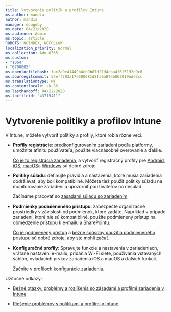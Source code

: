 ```yaml
---
title: Vytvorenie politík a profilov Intune
ms.author: mandia
author: mandia
manager: dougeby
ms.date: 04/21/2020
ms.audience: Admin
ms.topic: article
ROBOTS: NOINDEX, NOFOLLOW
localization_priority: Normal
ms.collection: Adm_O365
ms.custom:
- "1064"
- "6700005"
ms.openlocfilehash: fac2a9e41449b4eb9b87d21d4cba4f6f5192d9c6
ms.sourcegitcommit: 55eff703a17e500681d8fa6a87eb067019ade3cc
ms.translationtype: MT
ms.contentlocale: sk-SK
ms.lasthandoff: 04/22/2020
ms.locfileid: "43715411"
---
```

# <a name="creating-intune-policy-and-profiles"></a>Vytvorenie politiky a profilov Intune

V Intune, môžete vytvoriť politiky a profily, ktoré robia rôzne veci.

- **Profily registrácie**: predkonfigurovaním zariadení podľa platformy, umožnite afinitu používateľa, použite viacnásobné overovanie a ďalšie.

  [Čo je to registrácia zariadenia](https://docs.microsoft.com/intune/device-enrollment), a vytvoriť registračný profily pre [Android](https://docs.microsoft.com/intune/android-enroll), [iOS](https://docs.microsoft.com/intune/ios-enroll), [macOS](https://docs.microsoft.com/intune/macos-enroll)a [Windows](https://docs.microsoft.com/intune/windows-enrollment-methods) sú dobré zdroje.

- **Politiky súladu**: definujte pravidlá a nastavenia, ktoré musia zariadenia dodržiavať, aby boli kompatibilné. Môžete tiež použiť politiky súladu na monitorovanie zariadení a upozorniť používateľov na nesúlad.

  Začíname pracovať so [zásadami súladu so zariadením](https://docs.microsoft.com/intune/device-compliance-get-started).
- **Podmienky podmieneného prístupu**: zabezpečte organizačné prostriedky v závislosti od podmienok, ktoré zadáte. Napríklad v prípade zariadení, ktoré nie sú kompatibilné, použite podmienený prístup na obmedzenie prístupu k e-mailu a SharePointu.

  [Čo je podmienený prístup](https://docs.microsoft.com/intune/conditional-access) a [bežné spôsoby použitia podmieneného prístupu](https://docs.microsoft.com/intune/conditional-access-intune-common-ways-use) sú dobré zdroje, aby ste mohli začať.

- **Konfiguračné profily**: Spravujte funkcie a nastavenia v zariadeniach, vrátane nastavení e-mailu, pridania Wi-Fi siete, používania vstavaných šablón, ovládacích prvkov zariadenia iOS a macOS a ďalších funkcií.

  Začnite v [profiloch konfigurácie zariadenia](https://docs.microsoft.com/intune/device-profiles).

Užitočné odkazy:

- [Bežné otázky, problémy a rozlíšenia so zásadami a profilmi zariadenia v Intune](https://docs.microsoft.com/intune/device-profile-troubleshoot)

- [Riešenie problémov s politikami a profilmi v Intune](https://docs.microsoft.com/intune/troubleshoot-policies-in-microsoft-intune)
